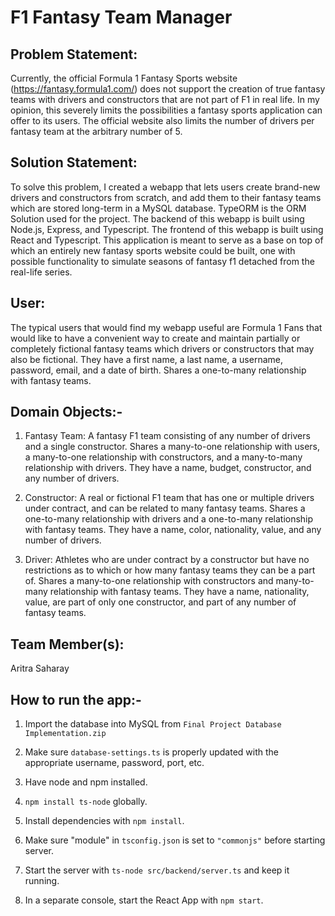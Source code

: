 # F1 Fantasy Team Manager

## Problem Statement:

Currently, the official Formula 1 Fantasy Sports website (https://fantasy.formula1.com/) does not support the creation of 
true fantasy teams with drivers and constructors that are not part of F1 in real life. In my 
opinion, this severely limits the possibilities a fantasy sports application can offer to its 
users. The official website also limits the number of drivers per fantasy team at the arbitrary 
number of 5.

## Solution Statement:

To solve this problem, I created a webapp that lets users create brand-new drivers and 
constructors from scratch, and add them to their fantasy teams which are stored long-term in a 
MySQL database. TypeORM is the ORM Solution used for the project. The backend of this webapp is 
built using Node.js, Express, and Typescript. The frontend of this webapp is built using React 
and Typescript. This application is meant to serve as a base on top of which an entirely new 
fantasy sports website could be built, one with possible functionality to simulate seasons of 
fantasy f1 detached from the real-life series.

## User:

The typical users that would find my webapp useful are Formula 1 Fans that would like to have a 
convenient way to create and maintain partially or completely fictional fantasy teams which 
drivers or constructors that may also be fictional. They have a first name, a last name, a 
username, password, email, and a date of birth. Shares a one-to-many relationship with fantasy 
teams.

## Domain Objects:-

1. Fantasy Team: A fantasy F1 team consisting of any number of drivers and a single constructor. 
   Shares a many-to-one relationship with users, a many-to-one relationship with constructors, 
   and a many-to-many relationship with drivers. They have a name, budget, constructor, and 
   any number of drivers.

2. Constructor: A real or fictional F1 team that has one or multiple drivers under contract, 
   and can be related to many fantasy teams. Shares a one-to-many relationship with drivers 
   and a one-to-many relationship with fantasy teams. They have a name, color, nationality, 
   value, and any number of drivers.

3. Driver: Athletes who are under contract by a constructor but have no restrictions as to which 
or how many fantasy teams they can be a part of. Shares a many-to-one relationship with 
   constructors and many-to-many relationship with fantasy teams. They have a name, nationality, 
   value, are part of only one constructor, and part of any number of fantasy teams.

## Team Member(s):

Aritra Saharay

## How to run the app:-

1. Import the database into MySQL from `Final Project Database Implementation.zip`

2. Make sure `database-settings.ts` is properly updated with the appropriate username, password, port, etc.

3. Have node and npm installed.

4. `npm install ts-node` globally.

5. Install dependencies with `npm install`.

6. Make sure "module" in `tsconfig.json` is set to `"commonjs"` before starting server.

7. Start the server with `ts-node src/backend/server.ts` and keep it running.

8. In a separate console, start the React App with `npm start`.


